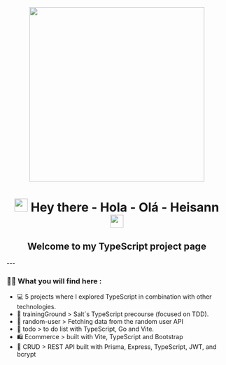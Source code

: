 <div id="header" align="center">
  <img src="https://media.giphy.com/media/iIqmM5tTjmpOB9mpbn/giphy.gif" width="400"/>
</div>
<h1 align="center">
  <img src="https://media.giphy.com/media/hvRJCLFzcasrR4ia7z/giphy.gif" width="30px"/>
  Hey there - Hola - Olá - Heisann  
  <img src="https://media.giphy.com/media/hvRJCLFzcasrR4ia7z/giphy.gif" width="30px"/>
</h1>
<h2 align="center">
Welcome to my TypeScript project page 
</h2>
---

### :technologist: What you will find here :
- :computer:  5 projects where I explored TypeScript in combination with other technologies. 
- :running: trainingGround > Salt´s TypeScript precourse (focused on TDD).
- :construction_worker: random-user > Fetching data from the random user API
- :open_book: todo > to do list with TypeScript, Go and Vite.
- :shopping: Ecommerce > built with Vite, TypeScript and Bootstrap
- :dog: CRUD > REST API built with Prisma, Express, TypeScript, JWT, and bcrypt



